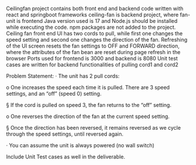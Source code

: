 Ceilingfan project contains both front end and backend code written with react and springboot frameworks
ceiling-fan is backend project, where fan-unit is frontend 
Java version used is 17 and Node.js should be installed while executing the code. npm packages are not added to the project.
Ceiling fan front end UI has two cords to pull, while first one changes the speed setting and second one changes the direction of the fan.
Refreshing of the UI screen resets the fan settings to OFF and FORWARD direction, where the attributes of the fan bean are reset during page refresh in the browser
Ports used for frontend is 3000 and backend is 8080
Unit test cases are written for backend functionalities of pulling cord1 and cord2

Problem Statement: 
·  The unit has 2 pull cords:

o    One increases the speed each time it is pulled.  There are 3 speed settings, and an “off” (speed 0) setting. 

§  If the cord is pulled on speed 3, the fan returns to the “off” setting.

o    One reverses the direction of the fan at the current speed setting.

§  Once the direction has been reversed, it remains reversed as we cycle through the speed settings, until reversed again.

·   You can assume the unit is always powered (no wall switch)

Include  Unit Test cases as well in the deliverable.

